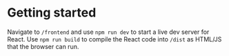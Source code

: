 # Getting started
Navigate to `/frontend` and use `npm run dev` to start a live dev server for React. Use `npm run build` to compile the React code into `/dist` as HTML/JS that the browser can run.